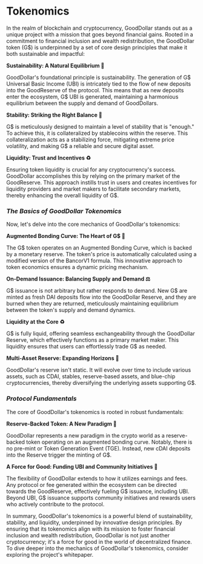 # Tokenomics

In the realm of blockchain and cryptocurrency, GoodDollar stands out as a unique project with a mission that goes beyond financial gains. Rooted in a commitment to financial inclusion and wealth redistribution, the GoodDollar token (G$) is underpinned by a set of core design principles that make it both sustainable and impactful:

**Sustainability: A Natural Equilibrium 🌳**

GoodDollar's foundational principle is sustainability. The generation of G$ Universal Basic Income (UBI) is intricately tied to the flow of new deposits into the GoodReserve of the protocol. This means that as new deposits enter the ecosystem, G$ UBI is generated, maintaining a harmonious equilibrium between the supply and demand of GoodDollars.

**Stability: Striking the Right Balance 🎠**

G$ is meticulously designed to maintain a level of stability that is "enough." To achieve this, it is collateralized by stablecoins within the reserve. This collateralization acts as a stabilizing force, mitigating extreme price volatility, and making G$ a reliable and secure digital asset.

**Liquidity: Trust and Incentives ♻️**

Ensuring token liquidity is crucial for any cryptocurrency's success. GoodDollar accomplishes this by relying on the primary market of the GoodReserve. This approach instills trust in users and creates incentives for liquidity providers and market makers to facilitate secondary markets, thereby enhancing the overall liquidity of G$.

### _The Basics of GoodDollar Tokenomics_

Now, let's delve into the core mechanics of GoodDollar's tokenomics:

**Augmented Bonding Curve: The Heart of G$ 💙**

The G$ token operates on an Augmented Bonding Curve, which is backed by a monetary reserve. The token's price is automatically calculated using a modified version of the BancorV1 formula. This innovative approach to token economics ensures a dynamic pricing mechanism.

**On-Demand Issuance: Balancing Supply and Demand ⚖️**

G$ issuance is not arbitrary but rather responds to demand. New G$ are minted as fresh DAI deposits flow into the GoodDollar Reserve, and they are burned when they are returned, meticulously maintaining equilibrium between the token's supply and demand dynamics.

**Liquidity at the Core ♻️**

G$ is fully liquid, offering seamless exchangeability through the GoodDollar Reserve, which effectively functions as a primary market maker. This liquidity ensures that users can effortlessly trade G$ as needed.

**Multi-Asset Reserve: Expanding Horizons 🎨**

GoodDollar's reserve isn't static. It will evolve over time to include various assets, such as CDAI, stables, reserve-based assets, and blue-chip cryptocurrencies, thereby diversifying the underlying assets supporting G$.

###

### _Protocol Fundamentals_

The core of GoodDollar's tokenomics is rooted in robust fundamentals:

**Reserve-Backed Token: A New Paradigm 🔷**

GoodDollar represents a new paradigm in the crypto world as a reserve-backed token operating on an augmented bonding curve. Notably, there is no pre-mint or Token Generation Event (TGE). Instead, new cDAI deposits into the Reserve trigger the minting of G$.

**A Force for Good: Funding UBI and Community Initiatives 💪**

The flexibility of GoodDollar extends to how it utilizes earnings and fees. Any protocol or fee generated within the ecosystem can be directed towards the GoodReserve, effectively fueling G$ issuance, including UBI. Beyond UBI, G$ issuance supports community initiatives and rewards users who actively contribute to the protocol.



In summary, GoodDollar's tokenomics is a powerful blend of sustainability, stability, and liquidity, underpinned by innovative design principles. By ensuring that its tokenomics align with its mission to foster financial inclusion and wealth redistribution, GoodDollar is not just another cryptocurrency; it's a force for good in the world of decentralized finance. To dive deeper into the mechanics of GoodDollar's tokenomics, consider exploring the project's whitepaper.
